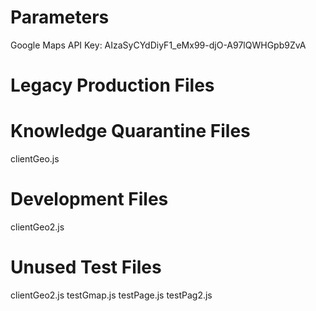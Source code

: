 # Parameters

Google Maps API Key: AIzaSyCYdDiyF1_eMx99-djO-A97lQWHGpb9ZvA

# Legacy Production Files


# Knowledge Quarantine Files

clientGeo.js

# Development Files

clientGeo2.js

# Unused Test Files

clientGeo2.js
testGmap.js
testPage.js
testPag2.js